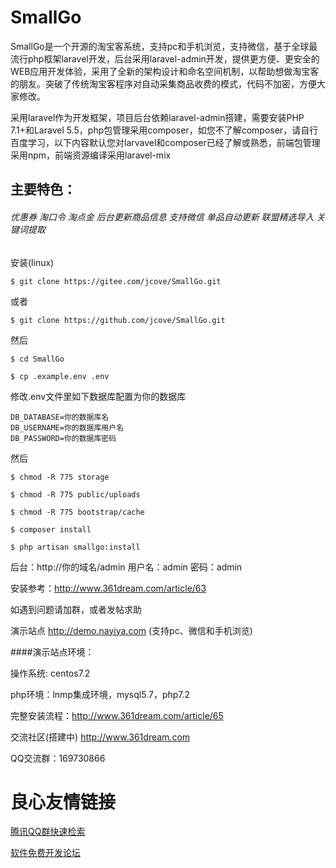 # SmallGo
   SmallGo是一个开源的淘宝客系统，支持pc和手机浏览，支持微信，基于全球最流行php框架laravel开发，后台采用laravel-admin开发，提供更方便、更安全的WEB应用开发体验，采用了全新的架构设计和命名空间机制，以帮助想做淘宝客的朋友。突破了传统淘宝客程序对自动采集商品收费的模式，代码不加密，方便大家修改。

   采用laravel作为开发框架，项目后台依赖laravel-admin搭建，需要安装PHP 7.1+和Laravel 5.5，php包管理采用composer，如您不了解composer，请自行百度学习，以下内容默认您对larvavel和composer已经了解或熟悉，前端包管理采用npm，前端资源编译采用laravel-mix

   ## 主要特色：
   ######  优惠券 淘口令 淘点金 后台更新商品信息 支持微信 单品自动更新 联盟精选导入 关键词提取 
       
安装(linux) 

    
    $ git clone https://gitee.com/jcove/SmallGo.git
    
或者
    
    $ git clone https://github.com/jcove/SmallGo.git
然后
     
    $ cd SmallGo 
    
    $ cp .example.env .env
    
修改.env文件里如下数据库配置为你的数据库

    DB_DATABASE=你的数据库名
    DB_USERNAME=你的数据库用户名
    DB_PASSWORD=你的数据库密码
然后
    
    $ chmod -R 775 storage
    
    $ chmod -R 775 public/uploads
    
    $ chmod -R 775 bootstrap/cache
    
    $ composer install
    
    $ php artisan smallgo:install

      
    
后台：http://你的域名/admin  用户名：admin 密码：admin

安装参考：http://www.361dream.com/article/63

如遇到问题请加群，或者发帖求助
    
演示站点 http://demo.nayiya.com (支持pc、微信和手机浏览)

####演示站点环境：

操作系统: centos7.2  

php环境：lnmp集成环境，mysql5.7，php7.2
  
完整安装流程：http://www.361dream.com/article/65  
  
交流社区(搭建中) http://www.361dream.com


QQ交流群：169730866

 # 良心友情链接

[腾讯QQ群快速检索](http://u.720life.cn/s/8cf73f7c)

[软件免费开发论坛](http://u.720life.cn/s/bbb01dc0)